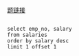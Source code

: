[题链接](https://www.nowcoder.com/practice/8d2c290cc4e24403b98ca82ce45d04db?tpId=82&&tqId=29769&rp=1&ru=/activity/oj&qru=/ta/sql/question-ranking)

```shell

select emp_no, salary 
from salaries 
order by salary desc 
limit 1 offset 1
```